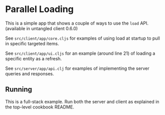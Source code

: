 # Parallel Loading

This is a simple app that shows a couple of ways to use the `load` API.
(available in untangled client 0.6.0)

See `src/client/app/core.cljs` for examples of using load at startup to
pull in specific targeted items.

See `src/client/app/ui.cljs` for an example (around line 21) of loading
a specific entity as a refresh.

See `src/server/app/api.clj` for examples of implementing the server 
queries and responses.

## Running 

This is a full-stack example. Run both the server and client as explained in the top-level cookbook README.

